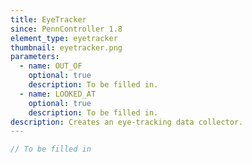 ```yaml
---
title: EyeTracker
since: PennController 1.8
element_type: eyetracker
thumbnail: eyetracker.png
parameters:
  - name: OUT_OF
    optional: true
    description: To be filled in.
  - name: LOOKED_AT
    optional: true
    description: To be filled in.
description: Creates an eye-tracking data collector.
---
```


```javascript
// To be filled in
```


